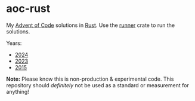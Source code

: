 # aoc-rust

My [Advent of Code](https://adventofcode.com/) solutions in [Rust](https://www.rust-lang.org/). Use the [runner](./crates/runner) crate to run the solutions.

Years:
- [2024](./crates/twenty-four)
- [2023](./crates/twenty-three)
- [2015](./crates/twenty-fifteen)

**Note:** Please know this is non-production & experimental code. This repository should *definitely* not be used as a standard or measurement for anything!
